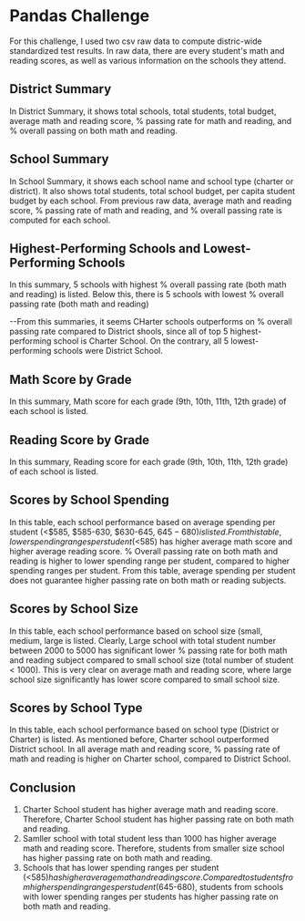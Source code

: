 # Pandas Challenge

For this challenge, I used two csv raw data to compute distric-wide standardized test results. In raw data, there are every student's math and reading scores, as well as various information on the schools they attend. 

## District Summary
In District Summary, it shows total schools, total students, total budget, average math and reading score, % passing rate for math and reading, and % overall passing on both math and reading. 

## School Summary
In School Summary, it shows each school name and school type (charter or district). It also shows total students, total school budget, per capita student budget by each school. From previous raw data, average math and reading score, % passing rate of math and reading, and % overall passing rate is computed for each school. 

## Highest-Performing Schools and Lowest-Performing Schools
In this summary, 5 schools with highest % overall passing rate (both math and reading) is listed. Below this, there is 5 schools with lowest % overall passing rate (both math and reading)

--From this summaries, it seems CHarter schools outperforms on % overall passing rate compared to District shools, since all of top 5 highest-performing school is Charter School. On the contrary, all 5 lowest-performing schools were District School. 

## Math Score by Grade 
In this summary, Math score for each grade (9th, 10th, 11th, 12th grade) of each school is listed. 

## Reading Score by Grade
In this summary, Reading score for each grade (9th, 10th, 11th, 12th grade) of each school is listed. 

## Scores by School Spending
In this table, each school performance based on average spending per student (<$585, $585-630, $630-645, $645-680) is listed. 
From this table, lower spending ranges per student (<$585) has higher average math score and higher average reading score. 
% Overall passing rate on both math and reading is higher to lower spending range per student, compared to higher spending ranges per student. 
From this table, average spending per student does not guarantee higher passing rate on both math or reading subjects. 

## Scores by School Size
In this table, each school performance based on school size (small, medium, large is listed. 
Clearly, Large school with total student number between 2000 to 5000 has significant lower % passing rate for both math and reading subject compared to small school size (total number of student < 1000). This is very clear on average math and reading score, where large school size significantly has lower score compared to small school size. 

## Scores by School Type 
In this table, each school performance based on school type (District or Charter) is listed.
As mentioned before, Charter school outperformed District school. In all average math and reading score, % passing rate of math and reading is higher on Charter school, compared to District School.

## Conclusion
1. Charter School student has higher average math and reading score. Therefore, Charter School student has higher passing rate on both math and reading. 
2. Samller school with total student less than 1000 has higher average math and reading score. Therefore, students from smaller size school has higher passing rate on both math and reading. 
3. Schools that has lower spending ranges per student (<$585) has higher average math and reading score. Compared to students from higher spending ranges per student ($645-680), students from schools with lower spending ranges per students has higher passing rate on both math and reading. 


